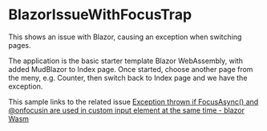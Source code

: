 # BlazorIssueWithFocusTrap

This shows an issue with Blazor, causing an exception when switching pages.

The application is the basic starter template Blazor WebAssembly, with added MudBlazor to Index page.
Once started, choose another page from the meny, e.g. Counter, then switch back to Index page and we have the exception.

This sample links to the related issue [Exception thrown if FocusAsync() and @onfocusin are used in custom input element at the same time - blazor Wasm](https://github.com/dotnet/aspnetcore/issues/30070)
